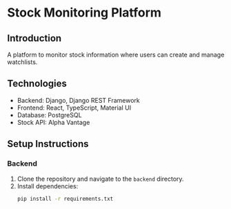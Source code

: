# Stock Monitoring Platform

## Introduction
A platform to monitor stock information where users can create and manage watchlists.

## Technologies
- Backend: Django, Django REST Framework
- Frontend: React, TypeScript, Material UI
- Database: PostgreSQL
- Stock API: Alpha Vantage

## Setup Instructions

### Backend
1. Clone the repository and navigate to the `backend` directory.
2. Install dependencies:
   ```sh
   pip install -r requirements.txt

